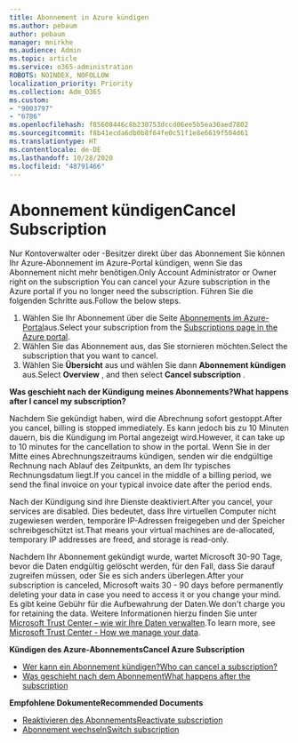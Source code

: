 ```yaml
---
title: Abonnement in Azure kündigen
ms.author: pebaum
author: pebaum
manager: mnirkhe
ms.audience: Admin
ms.topic: article
ms.service: o365-administration
ROBOTS: NOINDEX, NOFOLLOW
localization_priority: Priority
ms.collection: Adm_O365
ms.custom:
- "9003797"
- "6786"
ms.openlocfilehash: f85608446c8b230753dccd06ee5b5ea36aed7802
ms.sourcegitcommit: f8b41ecda6db0b8f64fe0c51f1e8e6619f504d61
ms.translationtype: HT
ms.contentlocale: de-DE
ms.lasthandoff: 10/28/2020
ms.locfileid: "48791466"
---
```

# <a name="cancel-subscription"></a><span data-ttu-id="4094b-102">Abonnement kündigen</span><span class="sxs-lookup"><span data-stu-id="4094b-102">Cancel Subscription</span></span>

<span data-ttu-id="4094b-103">Nur Kontoverwalter oder -Besitzer direkt über das Abonnement Sie können Ihr Azure-Abonnement im Azure-Portal kündigen, wenn Sie das Abonnement nicht mehr benötigen.</span><span class="sxs-lookup"><span data-stu-id="4094b-103">Only Account Administrator or Owner right on the subscription You can cancel your Azure subscription in the Azure portal if you no longer need the subscription.</span></span> <span data-ttu-id="4094b-104">Führen Sie die folgenden Schritte aus.</span><span class="sxs-lookup"><span data-stu-id="4094b-104">Follow the below steps.</span></span>

1. <span data-ttu-id="4094b-105">Wählen Sie Ihr Abonnement über die Seite [Abonnements im Azure-Portal](https://portal.azure.com/#blade/Microsoft_Azure_Billing/SubscriptionsBlade)aus.</span><span class="sxs-lookup"><span data-stu-id="4094b-105">Select your subscription from the [Subscriptions page in the Azure portal](https://portal.azure.com/#blade/Microsoft_Azure_Billing/SubscriptionsBlade).</span></span>
2. <span data-ttu-id="4094b-106">Wählen Sie das Abonnement aus, das Sie stornieren möchten.</span><span class="sxs-lookup"><span data-stu-id="4094b-106">Select the subscription that you want to cancel.</span></span>
3. <span data-ttu-id="4094b-107">Wählen Sie **Übersicht** aus und wählen Sie dann **Abonnement kündigen** aus.</span><span class="sxs-lookup"><span data-stu-id="4094b-107">Select **Overview** , and then select **Cancel subscription** .</span></span>

<span data-ttu-id="4094b-108">**Was geschieht nach der Kündigung meines Abonnements?**</span><span class="sxs-lookup"><span data-stu-id="4094b-108">**What happens after I cancel my subscription?**</span></span>

<span data-ttu-id="4094b-109">Nachdem Sie gekündigt haben, wird die Abrechnung sofort gestoppt.</span><span class="sxs-lookup"><span data-stu-id="4094b-109">After you cancel, billing is stopped immediately.</span></span> <span data-ttu-id="4094b-110">Es kann jedoch bis zu 10 Minuten dauern, bis die Kündigung im Portal angezeigt wird.</span><span class="sxs-lookup"><span data-stu-id="4094b-110">However, it can take up to 10 minutes for the cancellation to show in the portal.</span></span> <span data-ttu-id="4094b-111">Wenn Sie in der Mitte eines Abrechnungszeitraums kündigen, senden wir die endgültige Rechnung nach Ablauf des Zeitpunkts, an dem Ihr typisches Rechnungsdatum liegt.</span><span class="sxs-lookup"><span data-stu-id="4094b-111">If you cancel in the middle of a billing period, we send the final invoice on your typical invoice date after the period ends.</span></span>

<span data-ttu-id="4094b-112">Nach der Kündigung sind ihre Dienste deaktiviert.</span><span class="sxs-lookup"><span data-stu-id="4094b-112">After you cancel, your services are disabled.</span></span> <span data-ttu-id="4094b-113">Dies bedeutet, dass Ihre virtuellen Computer nicht zugewiesen werden, temporäre IP-Adressen freigegeben und der Speicher schreibgeschützt ist.</span><span class="sxs-lookup"><span data-stu-id="4094b-113">That means your virtual machines are de-allocated, temporary IP addresses are freed, and storage is read-only.</span></span>

<span data-ttu-id="4094b-114">Nachdem Ihr Abonnement gekündigt wurde, wartet Microsoft 30-90 Tage, bevor die Daten endgültig gelöscht werden, für den Fall, dass Sie darauf zugreifen müssen, oder Sie es sich anders überlegen.</span><span class="sxs-lookup"><span data-stu-id="4094b-114">After your subscription is canceled, Microsoft waits 30 - 90 days before permanently deleting your data in case you need to access it or you change your mind.</span></span> <span data-ttu-id="4094b-115">Es gibt keine Gebühr für die Aufbewahrung der Daten.</span><span class="sxs-lookup"><span data-stu-id="4094b-115">We don't charge you for retaining the data.</span></span> <span data-ttu-id="4094b-116">Weitere Informationen hierzu finden Sie unter [Microsoft Trust Center – wie wir Ihre Daten verwalten](https://go.microsoft.com/fwLink/p/?LinkID=822930&clcid=0x409).</span><span class="sxs-lookup"><span data-stu-id="4094b-116">To learn more, see [Microsoft Trust Center - How we manage your data](https://go.microsoft.com/fwLink/p/?LinkID=822930&clcid=0x409).</span></span>

<span data-ttu-id="4094b-117">**Kündigen des Azure-Abonnements**</span><span class="sxs-lookup"><span data-stu-id="4094b-117">**Cancel Azure Subscription**</span></span>

- [<span data-ttu-id="4094b-118">Wer kann ein Abonnement kündigen?</span><span class="sxs-lookup"><span data-stu-id="4094b-118">Who can cancel a subscription?</span></span>](https://docs.microsoft.com/azure/billing/billing-how-to-cancel-azure-subscription?WT.mc_id=Portal-Microsoft_Azure_Support#who-can-cancel-a-subscription)
- [<span data-ttu-id="4094b-119">Was geschieht nach dem Abonnement</span><span class="sxs-lookup"><span data-stu-id="4094b-119">What happens after the subscription</span></span>](https://docs.microsoft.com/azure/billing/billing-how-to-cancel-azure-subscription?WT.mc_id=Portal-Microsoft_Azure_Support#what-happens-after-i-cancel-my-subscription)

<span data-ttu-id="4094b-120">**Empfohlene Dokumente**</span><span class="sxs-lookup"><span data-stu-id="4094b-120">**Recommended Documents**</span></span>

- [<span data-ttu-id="4094b-121">Reaktivieren des Abonnements</span><span class="sxs-lookup"><span data-stu-id="4094b-121">Reactivate subscription</span></span>](https://docs.microsoft.com/azure/billing/billing-how-to-cancel-azure-subscription?WT.mc_id=Portal-Microsoft_Azure_Support#reactivate-subscription)
- [<span data-ttu-id="4094b-122">Abonnement wechseln</span><span class="sxs-lookup"><span data-stu-id="4094b-122">Switch subscription</span></span>](https://docs.microsoft.com/azure/billing/billing-how-to-switch-azure-offer?WT.mc_id=Portal-Microsoft_Azure_Support)